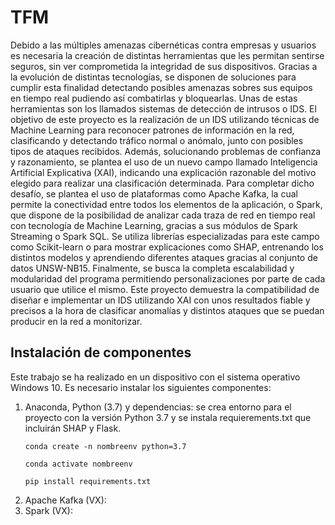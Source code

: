 # TFM

Debido a las múltiples amenazas cibernéticas contra empresas y usuarios es necesaria la creación de distintas herramientas que les permitan sentirse seguros, sin ver comprometida la integridad de sus dispositivos. Gracias a la evolución de distintas tecnologías, se disponen de soluciones para cumplir esta finalidad detectando posibles amenazas sobres sus equipos en tiempo real pudiendo así combatirlas y bloquearlas. Unas de estas herramientas son los llamados sistemas de detección de intrusos o IDS.
El objetivo de este proyecto es la realización de un IDS utilizando técnicas de Machine Learning para reconocer patrones de información en la red, clasificando y detectando tráfico normal o anómalo, junto con posibles tipos de ataques recibidos. Además, solucionando problemas de confianza y razonamiento, se plantea el uso de un nuevo campo llamado Inteligencia Artificial Explicativa (XAI), indicando una explicación razonable del motivo elegido para realizar una clasificación determinada.
Para completar dicho desafío, se plantea el uso de plataformas como Apache Kafka, la cual permite la conectividad entre todos los elementos de la aplicación, o Spark, que dispone de la posibilidad de analizar cada traza de red en tiempo real con tecnología de Machine Learning, gracias a sus módulos de Spark Streaming o Spark SQL. Se utiliza librerías especializadas para este campo como Scikit-learn o para mostrar explicaciones como SHAP, entrenando los distintos modelos y aprendiendo diferentes ataques gracias al conjunto de datos UNSW-NB15. Finalmente, se busca la completa escalabilidad y modularidad del programa permitiendo personalizaciones por parte de cada usuario que utilice el mismo.
Este proyecto demuestra la compatibilidad de diseñar e implementar un IDS utilizando XAI con unos resultados fiable y precisos a la hora de clasificar anomalías y distintos ataques que se puedan producir en la red a monitorizar.

## Instalación de componentes
Este trabajo se ha realizado en un dispositivo con el sistema operativo Windows 10. Es necesario instalar los siguientes componentes:
1.	Anaconda, Python (3.7) y dependencias: se crea entorno para el proyecto con la versión Python 3.7 y se instala requierements.txt que incluirán SHAP y Flask.
  	```
    conda create -n nombreenv python=3.7
    ```
    ```
    conda activate nombreenv 
    ```
    ```
    pip install requirements.txt
    ```
2.	Apache Kafka (VX):
3.	Spark (VX):
